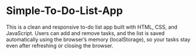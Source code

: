 # Simple-To-Do-List-App
This is a clean and responsive to-do list app built with HTML, CSS, and JavaScript. Users can add and remove tasks, and the list is saved automatically using the browser’s memory (localStorage), so your tasks stay even after refreshing or closing the browser.
